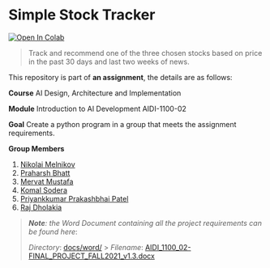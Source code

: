 # Simple Stock Tracker

[![Open In Colab](https://colab.research.google.com/assets/colab-badge.svg)](https://colab.research.google.com/drive/1SukqnEJWs9oRBLht_tB8ZEzp02QODJt3?usp=sharing)

> Track and recommend one of the three chosen stocks based on price in the past 30 days and last two weeks of news.

This repository is part of **an assignment**, the details are as follows:

**Course**
AI Design, Architecture and Implementation

**Module**
Introduction to AI Development AIDI-1100-02

**Goal**
Create a python program in a group that meets the assignment requirements.

**Group Members**

1.  [Nikolai Melnikov](https://www.linkedin.com/in/nikolaimelnikov/)
2.  [Praharsh Bhatt]()
3.  [Mervat Mustafa]()
4.  [Komal Sodera]()
5.  [Priyankkumar Prakashbhai Patel]()
6.  [Raj Dholakia](https://www.linkedin.com/in/raj-dholakia)

> _**Note**: the Word Document containing all the project requirements can be found here_:
>
> _Directory_: [docs/word/](docs/word/) > _Filename_: [AIDI_1100_02-FINAL_PROJECT_FALL2021_v1.3.docx](docs/word/AIDI_1100_02-FINAL_PROJECT_FALL2021_v1.3.docx)
